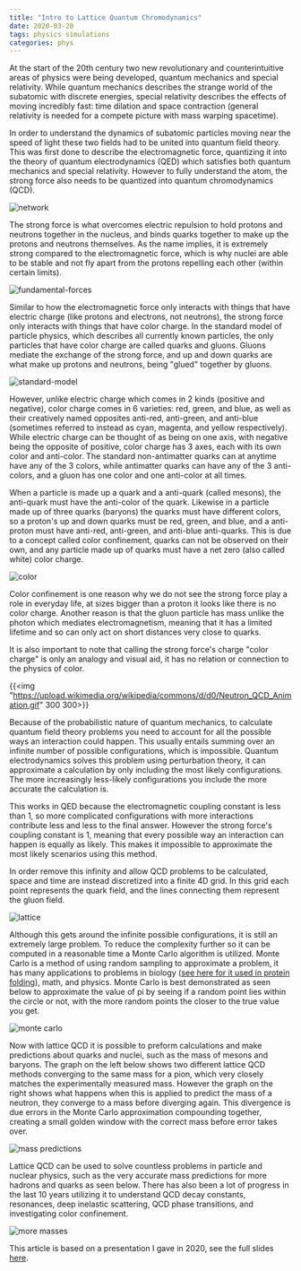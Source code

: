 ```yaml
---
title: "Intro to Lattice Quantum Chromodynamics"
date: 2020-03-20
tags: physics simulations
categories: phys
---
```


At the start of the 20th century two new revolutionary and counterintuitive areas of
physics were being developed, quantum mechanics and special relativity. While quantum mechanics
describes the strange world of the subatomic with discrete energies, special relativity describes
the effects of moving incredibly fast: time dilation and space contraction (general relativity is
needed for a compete picture with mass warping spacetime).

In order to understand the dynamics of subatomic particles moving near the speed of light these
two fields had to be united into quantum field theory. This was first done to describe the
electromagnetic force, quantizing it into the theory of quantum electrodynamics (QED) which
satisfies both quantum mechanics and special relativity. However to fully understand the atom, the
strong force also needs to be quantized into quantum chromodynamics (QCD).

![network](/img/posts/lattice-qcd/network.png)

The strong force is what overcomes electric repulsion to hold protons and neutrons together
in the nucleus, and binds quarks together to make up the protons and neutrons themselves. As the
name implies, it is extremely strong compared to the electromagnetic force, which is why nuclei
are able to be stable and not fly apart from the protons repelling each other (within certain
limits).

![fundamental-forces](/img/posts/lattice-qcd/fundamental-forces.png)

Similar to how the electromagnetic force only interacts with things that have electric charge
(like protons and electrons, not neutrons), the strong force only interacts with things that have
color charge. In the standard model of particle physics, which describes all currently known
particles, the only particles that have color charge are called quarks and gluons. Gluons
mediate the exchange of the strong force, and up and down quarks are what make up protons and
neutrons, being "glued" together by gluons.

![standard-model](/img/posts/lattice-qcd/standard-model.webp)

However, unlike electric charge which comes in 2 kinds (positive and negative), color charge
comes in 6 varieties: red, green, and blue, as well as their creatively named opposites anti-red,
anti-green, and anti-blue (sometimes referred to instead as cyan, magenta, and yellow
respectively).  While electric charge can be thought of as being on one axis, with negative being
the opposite of positive, color charge has 3 axes, each with its own color and anti-color.
The standard non-antimatter quarks can at anytime have any of the 3 colors, while antimatter
quarks can have any of the 3 anti-colors, and a gluon has one color and one anti-color at all
times.

When a particle is made up a quark and a anti-quark (called mesons), the anti-quark must have the
anti-color of the quark. Likewise in a particle made up of three quarks (baryons) the quarks must
have different colors, so a proton's up and down quarks must be red, green, and blue, and a
anti-proton must have anti-red, anti-green, and anti-blue anti-quarks. This is due to a concept
called color confinement, quarks can not be observed on their own, and any particle made up of
quarks must have a net zero (also called white) color charge.

![color](/img/posts/lattice-qcd/color.png)

Color confinement is one reason why we do not see the strong force play a role in everyday life,
at sizes bigger than a proton it looks like there is no color charge. Another reason is that the
gluon particle has mass unlike the photon which mediates electromagnetism, meaning that it has a
limited lifetime and so can only act on short distances very close to quarks.

It is also important to note that calling the strong force's charge "color charge" is only an
analogy and visual aid, it has no relation or connection to the physics of color.

{{<img "https://upload.wikimedia.org/wikipedia/commons/d/d0/Neutron_QCD_Animation.gif" 300 300>}}

Because of the probabilistic nature of quantum mechanics, to calculate quantum field
theory problems you need to account for all the possible ways an interaction could happen.
This usually entails summing over an infinite number of possible configurations, which is
impossible.  Quantum electrodynamics solves this problem using perturbation theory, it can
approximate a calculation by only including the most likely configurations. The more increasingly
less-likely configurations you include the more accurate the calculation is.

This works in QED because the electromagnetic coupling constant is less than 1, so more
complicated configurations with more interactions contribute less and less to the final answer.
However the strong force's coupling constant is 1, meaning that every possible way an interaction
can happen is equally as likely. This makes it impossible to approximate the most likely
scenarios using this method.

In order remove this infinity and allow QCD problems to be calculated, space and time are instead
discretized into a finite 4D grid. In this grid each point represents the quark field, and the
lines connecting them represent the gluon field.

![lattice](/img/posts/lattice-qcd/lattice.png)

Although this gets around the infinite possible configurations, it is still an extremely large
problem. To reduce the complexity further so it can be computed in a reasonable time a Monte Carlo
algorithm is utilized. Monte Carlo is a method of using random sampling to approximate a problem,
it has many applications to problems in biology ([see here for it used in protein folding][1]),
math, and physics. Monte Carlo is best demonstrated as seen below to approximate the value of pi
by seeing if a random point lies within the circle or not, with the more random points the closer
to the true value you get.

[1]: /posts/homology
![monte carlo](https://upload.wikimedia.org/wikipedia/commons/8/84/Pi_30K.gif)

Now with lattice QCD it is possible to preform calculations and make predictions about quarks and
nuclei, such as the mass of mesons and baryons. The graph on the left below shows two different
lattice QCD methods converging to the same mass for a pion, which very closely matches the
experimentally measured mass. However the graph on the right shows what happens when this is
applied to predict the mass of a neutron, they converge to a mass before diverging again.
This divergence is due errors in the Monte Carlo approximation compounding together, creating
a small golden window with the correct mass before error takes over.

![mass predictions](/img/posts/lattice-qcd/mass-predications.png)

Lattice QCD can be used to solve countless problems in particle and nuclear physics, such as
the very accurate mass predictions for more hadrons and quarks as seen below. There has also been
a lot of progress in the last 10 years utilizing it to understand QCD decay constants, resonances,
deep inelastic scattering, QCD phase transitions, and investigating color confinement.

![more masses](/img/posts/lattice-qcd/more-masses.png)


This article is based on a presentation I gave in 2020, see the full slides [here](/docs/lattice-qcd.pdf).
